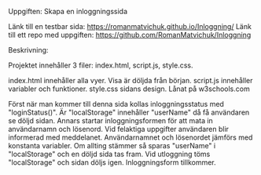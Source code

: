 Uppgiften: Skapa en inloggningssida

Länk till en testbar sida:
https://romanmatvichuk.github.io/Inloggning/
Länk till ett repo med uppgiften:
https://github.com/RomanMatvichuk/Inloggning

Beskrivning:

Projektet innehåller 3 filer: index.html, script.js, style.css.

index.html innehåller alla vyer. Visa är döljda från början.
script.js innehåller variabler och funktioner.
style.css sidans design. Lånat på w3schools.com

Först när man kommer till denna sida kollas inloggningsstatus med "loginStatus()".
Är "localStorage" innehåller "userName" då få användaren se döljd sidan.
Annars startar inloggningsformen för att mata in användarnamn och lösenord.
Vid felaktiga uppgifter användaren blir informerad med meddelanet.
Användarnamnet och lösenordet jämförs med konstanta variabler.
Om allting stämmer så sparas "userName" i "localStorage" och en döljd sida tas fram.
Vid utloggning töms "localStorage" och sidan döljs igen. Inloggningsform tillkommer.